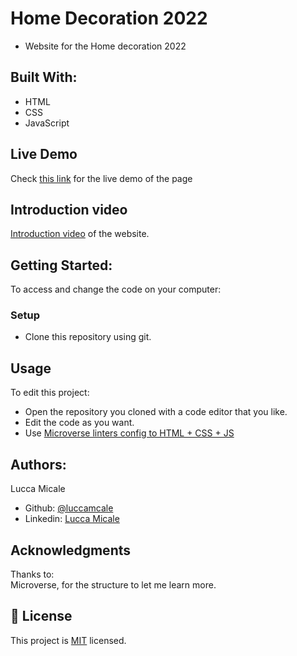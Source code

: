 # Home Decoration 2022
- Website for the Home decoration 2022

## Built With:
- HTML
- CSS
- JavaScript 

## Live Demo
Check [this link](https://luccamicale.github.io/firstcapstone.github.io/index.html#) for the live demo of the page

## Introduction video
[Introduction video](https://www.loom.com/share/de526c4b2ee5413e98d3dacd1d89e737) of the website.

## Getting Started:
To access and change the code on your computer:
### Setup
- Clone this repository using git.
## Usage
To edit this project:
- Open the repository you cloned with a code editor that you like.
- Edit the code as you want.
- Use [Microverse linters config to HTML + CSS + JS](https://github.com/microverseinc/linters-config/tree/master/html-css-js) 

## Authors:
Lucca Micale
- Github: [@luccamcale](https://github.com/luccamicale)
- Linkedin: [Lucca Micale](https://www.linkedin.com/in/lucca-micale-907908233/)


## Acknowledgments
Thanks to:<br>
Microverse, for the structure to let me learn more.

## :pencil: License
This project is [MIT]() licensed.
